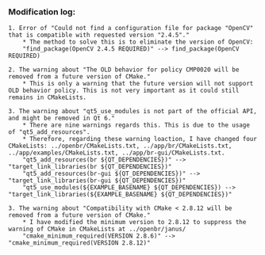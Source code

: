 ### Modification log:
    1. Error of "Could not find a configuration file for package "OpenCV" that is compatible with requested version "2.4.5"."
        * The method to solve this is to eliminate the version of OpenCV:
        "find_package(OpenCV 2.4.5 REQUIRED)" --> find_package(OpenCV REQUIRED)
        
    2. The warning about "The OLD behavior for policy CMP0020 will be removed from a future version of CMake."
        * This is only a warning that the future version will not support OLD behavior policy. This is not very important as it could still remains in CMakeLists.
        
    3. The warning about "qt5_use_modules is not part of the official API, and might be removed in Qt 6."
        * There are nine warnings regards this. This is due to the usage of "qt5_add_resources".
        * Therefore, regarding these warning loaction, I have changed four CMakeLists: ../openbr/CMakeLists.txt, ../app/br/CMakeLists.txt, ../app/examples/CMakeLists.txt, ../app/br-gui/CMakeLists.txt.  
        "qt5_add_resources(br ${QT_DEPENDENCIES})" --> "target_link_libraries(br ${QT_DEPENDENCIES})"
        "qt5_add_resources(br-gui ${QT_DEPENDENCIES})" --> "target_link_libraries(br-gui ${QT_DEPENDENCIES})"
        "qt5_use_modules(${EXAMPLE_BASENAME} ${QT_DEPENDENCIES}) --> "target_link_libraries(${EXAMPLE_BASENAME} ${QT_DEPENDENCIES})"
        
    3. The warning about "Compatibility with CMake < 2.8.12 will be removed from a future version of CMake."
        * I have modified the minimum version to 2.8.12 to suppress the warning of CMake in CMakeLists at ../openbr/janus/
        "cmake_minimum_required(VERSION 2.8.6)" --> "cmake_minimum_required(VERSION 2.8.12)" 
